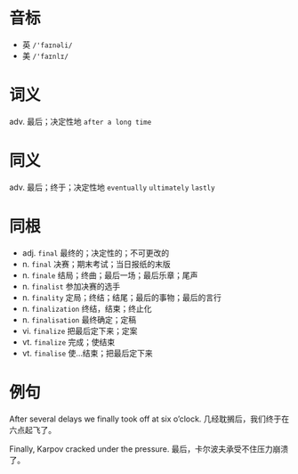 # 音标

- 英 `/'faɪnəli/`
- 美 `/'faɪnlɪ/`

# 词义

adv. 最后；决定性地
`after a long time`

# 同义

adv. 最后；终于；决定性地
`eventually` `ultimately` `lastly`

# 同根

- adj. `final` 最终的；决定性的；不可更改的
- n. `final` 决赛；期末考试；当日报纸的末版
- n. `finale` 结局；终曲；最后一场；最后乐章；尾声
- n. `finalist` 参加决赛的选手
- n. `finality` 定局；终结；结尾；最后的事物；最后的言行
- n. `finalization` 终结，结束；终止化
- n. `finalisation` 最终确定；定稿
- vi. `finalize` 把最后定下来；定案
- vt. `finalize` 完成；使结束
- vt. `finalise` 使…结束；把最后定下来

# 例句

After several delays we finally took off at six o’clock.
几经耽搁后，我们终于在六点起飞了。

Finally, Karpov cracked under the pressure.
最后，卡尔波夫承受不住压力崩溃了。


